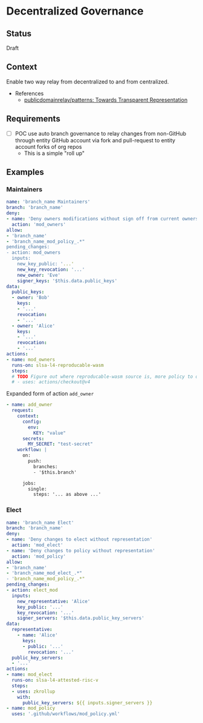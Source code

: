 # Decentralized Governance

## Status

Draft

## Context

Enable two way relay from decentralized to and from centralized.

- References
  - [publicdomainrelay/patterns: Towards Transparent Representation](https://github.com/publicdomainrelay/patterns)

## Requirements

- [ ] POC use auto branch governance to relay changes from non-GitHub through entity GitHub account via fork and pull-request to entity account forks of org repos
  - This is a simple "roll up"

## Examples

### Maintainers

```yaml
name: 'branch_name Maintainers'
branch: 'branch_name'
deny:
- name: 'Deny owners modifications without sign off from current owners'
  action: 'mod_owners'
allow:
- 'branch_name'
- 'branch_name_mod_policy_.*"
pending_changes:
- action: mod_owners
  inputs:
    new_key_public: '...'
    new_key_revocation: '...'
    new_owner: 'Eve'
    signer_keys: '$this.data.public_keys'
data:
  public_keys:
  - owner: 'Bob'
    keys:
    - '...'
    revocation:
    - '...'
  - owner: 'Alice'
    keys:
    - '...'
    revocation:
    - '...'
actions:
- name: mod_owners
  runs-on: slsa-l4-reproducable-wasm
  steps:
  # TODO Figure out where reproducable-wasm source is, more policy to okay?
  # - uses: actions/checkout@v4
```

Expanded form of action `add_owner`

```yaml
- name: add_owner
  request:
    context:
      config:
        env:
          KEY: "value"
      secrets:
        MY_SECRET: "test-secret"
    workflow: |
      on:
        push:
          branches:
          - '$this.branch'

      jobs:
        single:
          steps: '... as above ...'
```

### Elect

```yaml
name: 'branch_name Elect'
branch: 'branch_name'
deny:
- name: 'Deny changes to elect without representation'
  action: 'mod_elect'
- name: 'Deny changes to policy without representation'
  action: 'mod_policy'
allow:
- 'branch_name'
- 'branch_name_mod_elect_.*"
- 'branch_name_mod_policy_.*"
pending_changes:
- action: elect_mod
  inputs:
    new_representative: 'Alice'
    key_public: '...'
    key_revocation: '...'
    signer_servers: '$this.data.public_key_servers'
data:
  representative:
    - name: 'Alice'
      keys:
      - public: '...'
        revocation: '...'
  public_key_servers:
  - '...'
actions:
- name: mod_elect
  runs-on: slsa-l4-attested-risc-v
  steps:
  - uses: zkrollup
    with:
      public_key_servers: ${{ inputs.signer_servers }}
- name: mod_policy
  uses: '.github/workflows/mod_policy.yml'
```
